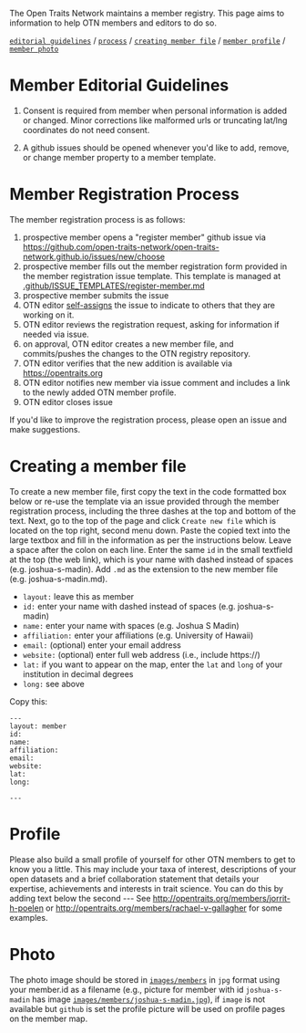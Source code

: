 The Open Traits Network maintains a member registry. This page aims to information to help OTN members and editors to do so.

[`editorial guidelines`](#member-editorial-guidelines) / [`process`](#member-registration-process) / [`creating member file`](#creating-a-member-file) / [`member profile`](#profile) / [`member photo`](#photo) 

# Member Editorial Guidelines

1. Consent is required from member when personal information is added or changed. Minor corrections like malformed urls or truncating lat/lng coordinates do not need consent.

2. A github issues should be opened whenever you'd like to add, remove, or change member property to a member template.  

# Member Registration Process

The member registration process is as follows:

1. prospective member opens a "register member" github issue via https://github.com/open-traits-network/open-traits-network.github.io/issues/new/choose
2. prospective member fills out the member registration form provided in the member registration issue template. This template is managed at [.github/ISSUE_TEMPLATES/register-member.md](../../../tree/master/.github/ISSUE_TEMPLATE/register-member.md) 
3. prospective member submits the issue
4. OTN editor [self-assigns](https://help.github.com/en/github/managing-your-work-on-github/assigning-issues-and-pull-requests-to-other-github-users) the issue to indicate to others that they are working on it.
5. OTN editor reviews the registration request, asking for information if needed via issue.
6. on approval, OTN editor creates a new member file, and commits/pushes the changes to the OTN registry repository.
7. OTN editor verifies that the new addition is available via https://opentraits.org
8. OTN editor notifies new member via issue comment and includes a link to the newly added OTN member profile.
9. OTN editor closes issue

If you'd like to improve the registration process, please open an issue and make suggestions. 

# Creating a member file

To create a new member file, first copy the text in the code formatted box below or re-use the template via an issue provided through the member registration process, including the three dashes at the top and bottom of the text. Next, go to the top of the page and click `Create new file` which is located on the top right, second menu down. Paste the copied text into the large textbox and fill in the information as per the instructions below. Leave a space after the colon on each line. Enter the same `id` in the small textfield at the top (the web link), which is your name with dashed instead of spaces (e.g. joshua-s-madin). Add `.md` as the extension to the new member file (e.g. joshua-s-madin.md). 

- `layout:` leave this as member
- `id:` enter your name with dashed instead of spaces (e.g. joshua-s-madin)
- `name:` enter your name with spaces (e.g. Joshua S Madin)
- `affiliation:` enter your affiliations (e.g. University of Hawaii)
- `email:` (optional) enter your email address
- `website:` (optional) enter full web address (i.e., include https://)
- `lat:` if you want to appear on the map, enter the `lat` and `long` of your institution in decimal degrees
- `long:` see above

Copy this:

```
---
layout: member
id: 
name: 
affiliation: 
email: 
website: 
lat: 
long: 

---
```
# Profile
Please also build a small profile of yourself for other OTN members to get to know you a little. This may include your taxa of interest, descriptions of your open datasets and a brief collaboration statement that details your expertise, achievements and interests in trait science. You can do this by adding text below the second --- 
See http://opentraits.org/members/jorrit-h-poelen or http://opentraits.org/members/rachael-v-gallagher for some examples. 

# Photo
The photo image should be stored in [`images/members`](images/members) in ```jpg``` format using your member.id as a filename (e.g., picture for member with id ```joshua-s-madin``` has image [`images/members/joshua-s-madin.jpg`](images/members/joshua-s-madin.jpg)), if `image` is not available but `github` is set the profile picture will be used on profile pages on the member map.

